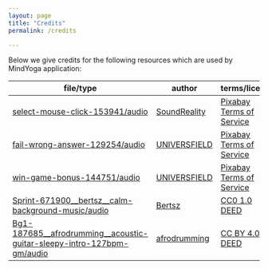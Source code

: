 ```yaml
---
layout: page
title: "Credits"
permalink: /credits

---
```


Below we give credits for the following resources which are used by MindYoga application:

| file/type | author | terms/license |
| --- | --- | --- |
| [select-mouse-click-153941/audio](https://pixabay.com/sound-effects/mouse-click-153941/) | [SoundReality](https://pixabay.com/users/soundreality-31074404/) | [Pixabay Terms of Service](https://pixabay.com/service/terms/) |
| [fail-wrong-answer-129254/audio](https://pixabay.com/sound-effects/wrong-answer-129254/) | [UNIVERSFIELD](https://pixabay.com/users/universfield-28281460/) | [Pixabay Terms of Service](https://pixabay.com/service/terms/) |
| [win-game-bonus-144751/audio](https://pixabay.com/sound-effects/game-bonus-144751/) | [UNIVERSFIELD](https://pixabay.com/users/universfield-28281460/) | [Pixabay Terms of Service](https://pixabay.com/service/terms/) |
| [Sprint-671900__bertsz__calm-background-music/audio](https://freesound.org/people/Bertsz/sounds/671900/) | [Bertsz](https://freesound.org/people/Bertsz/) | [CC0 1.0 DEED](https://creativecommons.org/publicdomain/zero/1.0/) |
| [Bg1-187685__afrodrumming__acoustic-guitar-sleepy-intro-127bpm-gm/audio](https://freesound.org/people/afrodrumming/sounds/187685/) | [afrodrumming](https://freesound.org/people/afrodrumming/) | [CC BY 4.0 DEED](https://creativecommons.org/licenses/by/4.0/) |
